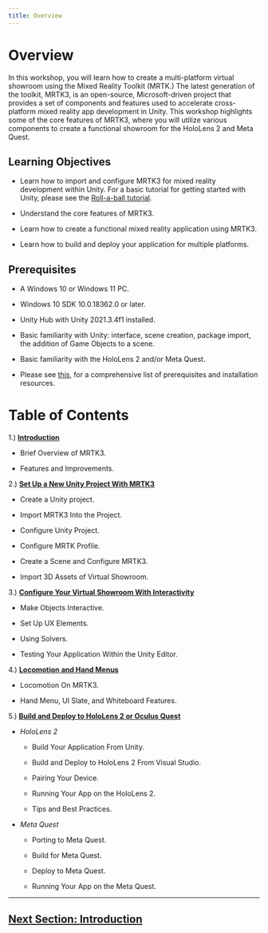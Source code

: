 ```yaml
---
title: Overview
---
```

# Overview

In this workshop, you will learn how to create a multi-platform virtual showroom using the Mixed Reality Toolkit (MRTK.) The latest generation of the toolkit, MRTK3, is an open-source, Microsoft-driven project that provides a set of components and features used to accelerate cross-platform mixed reality app development in Unity. This workshop highlights some of the core features of MRTK3, where you will utilize various components to create a functional showroom for the HoloLens 2 and Meta Quest.

## Learning Objectives

- Learn how to import and configure MRTK3 for mixed reality development within Unity. For a basic tutorial for getting started with Unity, please see the [Roll-a-ball tutorial](https://learn.unity.com/project/roll-a-ball).

- Understand the core features of MRTK3.

- Learn how to create a functional mixed reality application using MRTK3.

- Learn how to build and deploy your application for multiple platforms.

## Prerequisites

- A Windows 10 or Windows 11 PC.  

- Windows 10 SDK 10.0.18362.0 or later. 

- Unity Hub with Unity 2021.3.4f1 installed.  

- Basic familiarity with Unity: interface, scene creation, package import, the addition of Game Objects to a scene. 

- Basic familiarity with the HoloLens 2 and/or Meta Quest. 

- Please see [this](https://docs.microsoft.com/en-us/windows/mixed-reality/develop/install-the-tools), for a comprehensive list of prerequisites and installation resources.

# Table of Contents 
1.) [**Introduction**](1-introduction.md)
    
- Brief Overview of MRTK3.

- Features and Improvements.


2.) [**Set Up a New Unity Project With MRTK3**](2-setup-unity-project.md)

- Create a Unity project.

- Import MRTK3 Into the Project.

- Configure Unity Project.

- Configure MRTK Profile.

- Create a Scene and Configure MRTK3.

- Import 3D Assets of Virtual Showroom.

3.) [**Configure Your Virtual Showroom With Interactivity**](3-configure-virtual-showroom.md)


-	Make Objects Interactive.

-	Set Up UX Elements.

-	Using Solvers.

-	Testing Your Application Within the Unity Editor.

4.) [**Locomotion and Hand Menus**](4-locomoting-around-virtual-showroom.md)

-	Locomotion On MRTK3.

-	Hand Menu, UI Slate, and Whiteboard Features.

5.) [**Build and Deploy to HoloLens 2 or Oculus Quest**](5-build-deploy.md)
-	*HoloLens 2*

    -	Build Your Application From Unity.

    -	Build and Deploy to HoloLens 2 From Visual Studio.

    -	Pairing Your Device.

    -	Running Your App on the HoloLens 2.

    -	Tips and Best Practices.
- *Meta Quest*

    - Porting to Meta Quest.
    
    - Build for Meta Quest.
    
    - Deploy to Meta Quest.
    
    - Running Your App on the Meta Quest. 

---

##  [Next Section: Introduction ](1-introduction.md)